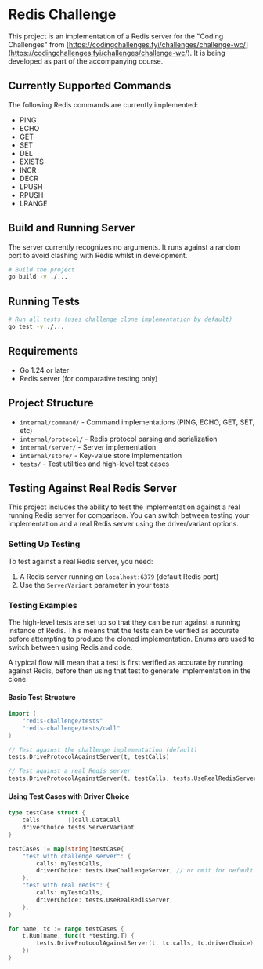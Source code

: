 # Redis Challenge

This project is an implementation of a Redis server for the "Coding Challenges"
from [https://codingchallenges.fyi/challenges/challenge-wc/](https://codingchallenges.fyi/challenges/challenge-wc/).
It is being developed as part of the accompanying course.

## Currently Supported Commands

The following Redis commands are currently implemented:

* PING
* ECHO
* GET
* SET
* DEL
* EXISTS
* INCR
* DECR
* LPUSH
* RPUSH
* LRANGE

## Build and Running Server

The server currently recognizes no arguments.  It runs against a random port to
avoid clashing with Redis whilst in development.

```bash
# Build the project
go build -v ./...
```

## Running Tests

```bash
# Run all tests (uses challenge clone implementation by default)
go test -v ./...
```

## Requirements

- Go 1.24 or later
- Redis server (for comparative testing only)

## Project Structure

- `internal/command/` - Command implementations (PING, ECHO, GET, SET, etc)
- `internal/protocol/` - Redis protocol parsing and serialization
- `internal/server/` - Server implementation
- `internal/store/` - Key-value store implementation
- `tests/` - Test utilities and high-level test cases

## Testing Against Real Redis Server

This project includes the ability to test the implementation against a real running Redis server for comparison.
You can switch between testing your implementation and a real Redis server using the driver/variant options.

### Setting Up Testing

To test against a real Redis server, you need:

1. A Redis server running on `localhost:6379` (default Redis port)
2. Use the `ServerVariant` parameter in your tests

### Testing Examples

The high-level tests are set up so that they can be run against a running instance of Redis.
This means that the tests can be verified as accurate before attempting to produce the
cloned implementation.  Enums are used to switch between using Redis and code.

A typical flow will mean that a test is first verified as accurate by running against Redis, before
then using that test to generate implementation in the clone.

#### Basic Test Structure

```go
import (
    "redis-challenge/tests"
    "redis-challenge/tests/call"
)

// Test against the challenge implementation (default)
tests.DriveProtocolAgainstServer(t, testCalls)

// Test against a real Redis server
tests.DriveProtocolAgainstServer(t, testCalls, tests.UseRealRedisServer)
```

#### Using Test Cases with Driver Choice

```go
type testCase struct {
    calls        []call.DataCall
    driverChoice tests.ServerVariant
}

testCases := map[string]testCase{
    "test with challenge server": {
        calls: myTestCalls,
        driverChoice: tests.UseChallengeServer, // or omit for default
    },
    "test with real redis": {
        calls: myTestCalls,
        driverChoice: tests.UseRealRedisServer,
    },
}

for name, tc := range testCases {
    t.Run(name, func(t *testing.T) {
        tests.DriveProtocolAgainstServer(t, tc.calls, tc.driverChoice)
    })
}
```

